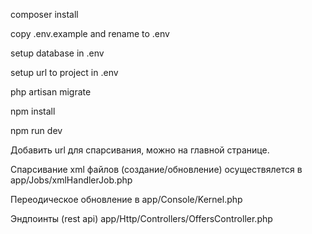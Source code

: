 composer install

copy .env.example and rename to .env

setup database in .env

setup url to project in .env

php artisan migrate

npm install

npm run dev

Добавить url для спарсивания, можно на главной странице.

Спарсивание xml файлов (создание/обновление) осуществялется в app/Jobs/xmlHandlerJob.php

Переодическое обновление в app/Console/Kernel.php

Эндпоинты (rest api) app/Http/Controllers/OffersController.php

